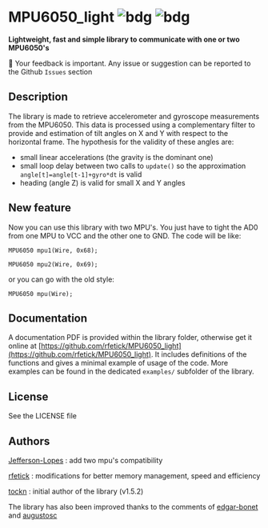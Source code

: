# MPU6050_light ![bdg](https://img.shields.io/github/license/Jefferson-Lopes/MPU6050_light) ![bdg](https://img.shields.io/github/v/release/Jefferson-Lopes/MPU6050_light) 

**Lightweight, fast and simple library to communicate with one or two MPU6050's**

:arrows_counterclockwise: Your feedback is important. Any issue or suggestion can be reported to the Github `Issues` section


## Description

The library is made to retrieve accelerometer and gyroscope measurements from the MPU6050. This data is processed using a complementary filter to provide and estimation of tilt angles on X and Y with respect to the horizontal frame. The hypothesis for the validity of these angles are:
* small linear accelerations (the gravity is the dominant one)
* small loop delay between two calls to `update()` so the approximation `angle[t]=angle[t-1]+gyro*dt` is valid
* heading (angle Z) is valid for small X and Y angles

## New feature

Now you can use this library with two MPU's. You just have to tight the AD0 from one MPU to VCC and the other one to GND. The code will be like:

`MPU6050 mpu1(Wire, 0x68);`

`MPU6050 mpu2(Wire, 0x69);`

or you can go with the old style:

`MPU6050 mpu(Wire);`

## Documentation

A documentation PDF is provided within the library folder, otherwise get it online at [https://github.com/rfetick/MPU6050_light](https://github.com/rfetick/MPU6050_light). It includes definitions of the functions and gives a minimal example of usage of the code. More examples can be found in the dedicated `examples/` subfolder of the library.

## License

See the LICENSE file

## Authors

[Jefferson-Lopes](https://github.com/Jefferson-Lopes) : add two mpu's compatibility

[rfetick](https://github.com/rfetick) : modifications for better memory management, speed and efficiency

[tockn](https://github.com/tockn) : initial author of the library (v1.5.2)

The library has also been improved thanks to the comments of [edgar-bonet](https://github.com/edgar-bonet) and [augustosc](https://github.com/augustosc)
